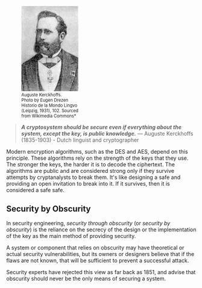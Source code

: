 <figure class="snippetimg" style="margin: 10 auto;width:30%">
  <img src=".guides/img/Auguste_Kerckhoffs.jpg" alt="Auguste Kerckhoffs. Photo by Eugen Drezen Historio de la Mondo Lingvo (Leipzig, 1931), 102. Sourced from Wikimedia Commons*">
  <figcaption style="font-size: 0.8em; text-align: left;">Auguste Kerckhoffs. 
  </br>
 Photo by Eugen Drezen Historio de la Mondo Lingvo (Leipzig, 1931), 102. Sourced from Wikimedia Commons*</figcaption>
</figure>

 
> ***A cryptosystem should be secure even if everything about the system, except the key, is public knowledge.***
> ― Auguste Kerckhoffs (1835-1903) - Dutch linguist and cryptographer
 
 

Modern encryption algorithms, such as the DES and AES, depend on this principle. These algorithms rely on the strength of the keys that they use. 
The stronger the keys, the harder it is to decode the ciphertext. The algorithms are public and are considered strong only if they survive attempts by cryptanalysts to break them. It's like designing a safe and providing an open invitation to break into it. If it survives, then it is considered a safe safe.

## Security by Obscurity
In security engineering, *security through obscurity* (or *security by obscurity*) is the reliance on the secrecy of the design or the implementation of the key as the main method of providing security. 

A system or component that relies on obscurity may have theoretical or actual security vulnerabilities, but its owners or designers believe that if the flaws are not known, that will be sufficient to prevent a successful attack. 

Security experts have rejected this view as far back as 1851, and advise that obscurity should never be the only means of securing a system.
